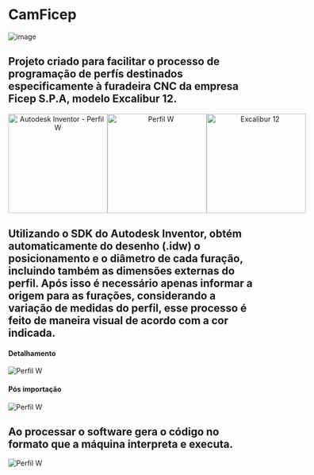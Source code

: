 # CamFicep
![image](https://github.com/user-attachments/assets/ec82cb09-3cf9-4153-868c-3bae20ef9faf)
<h2>Projeto criado para facilitar o processo de programação de perfís destinados especificamente à furadeira CNC da empresa Ficep S.P.A, modelo Excalibur 12.</h2>
<p align="center" style="display: flex; flex-direction: row;">
  <img src="https://github.com/user-attachments/assets/8ba3da49-26a9-4918-a2f4-b672eb27811f" alt="Autodesk Inventor - Perfil W" height="200px" style="object-fit: contain;"/>
  <img src="https://github.com/user-attachments/assets/6f4717bd-2955-4867-b10b-dac5cfef22ae" alt="Perfil W" height="200px" style="object-fit: contain;"/>
  <img src="https://github.com/user-attachments/assets/5cbd5e66-4997-4c3f-9774-eed3bb8b5df4" alt="Excalibur 12" height="200px" style="object-fit: contain;"/>
</p>
<h2>Utilizando o SDK do Autodesk Inventor, obtém automaticamente do desenho (.idw) o posicionamento e o diâmetro de cada furação, incluindo também as dimensões externas do perfil. Após isso é necessário apenas informar a origem para as furações, considerando a variação de medidas do perfil, esse processo é feito de maneira visual de acordo com a cor indicada.</h2>
<h4>Detalhamento</h4>
<img src="https://github.com/user-attachments/assets/48316fd7-0336-41fb-9365-62c5638f5a2e" alt="Perfil W"/>
<h4>Pós importação</h4>
<img src="https://github.com/user-attachments/assets/0ecf94a3-0259-4e40-907d-f3de3fc0ce36" alt="Perfil W"/>
<h2>Ao processar o software gera o código no formato que a máquina interpreta e executa.</h2>
<img src="https://github.com/user-attachments/assets/026d460b-efac-4eaa-837d-60f078446c1b" alt="Perfil W"/>


